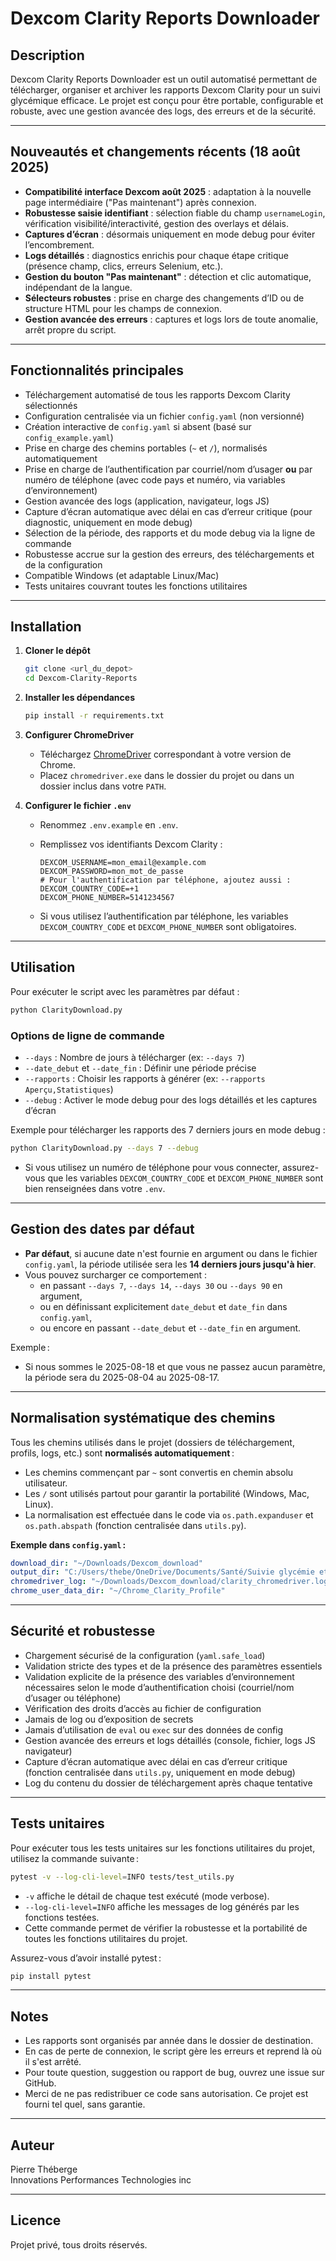 # Dexcom Clarity Reports Downloader

## Description

Dexcom Clarity Reports Downloader est un outil automatisé permettant de télécharger, organiser et archiver les rapports Dexcom Clarity pour un suivi glycémique efficace.
Le projet est conçu pour être portable, configurable et robuste, avec une gestion avancée des logs, des erreurs et de la sécurité.

---

## Nouveautés et changements récents (18 août 2025)

- **Compatibilité interface Dexcom août 2025** : adaptation à la nouvelle page intermédiaire ("Pas maintenant") après connexion.
- **Robustesse saisie identifiant** : sélection fiable du champ `usernameLogin`, vérification visibilité/interactivité, gestion des overlays et délais.
- **Captures d’écran** : désormais uniquement en mode debug pour éviter l’encombrement.
- **Logs détaillés** : diagnostics enrichis pour chaque étape critique (présence champ, clics, erreurs Selenium, etc.).
- **Gestion du bouton "Pas maintenant"** : détection et clic automatique, indépendant de la langue.
- **Sélecteurs robustes** : prise en charge des changements d’ID ou de structure HTML pour les champs de connexion.
- **Gestion avancée des erreurs** : captures et logs lors de toute anomalie, arrêt propre du script.

---

## Fonctionnalités principales

- Téléchargement automatisé de tous les rapports Dexcom Clarity sélectionnés
- Configuration centralisée via un fichier `config.yaml` (non versionné)
- Création interactive de `config.yaml` si absent (basé sur `config_example.yaml`)
- Prise en charge des chemins portables (`~` et `/`), normalisés automatiquement
- Prise en charge de l’authentification par courriel/nom d’usager **ou** par numéro de téléphone (avec code pays et numéro, via variables d’environnement)
- Gestion avancée des logs (application, navigateur, logs JS)
- Capture d’écran automatique avec délai en cas d’erreur critique (pour diagnostic, uniquement en mode debug)
- Sélection de la période, des rapports et du mode debug via la ligne de commande
- Robustesse accrue sur la gestion des erreurs, des téléchargements et de la configuration
- Compatible Windows (et adaptable Linux/Mac)
- Tests unitaires couvrant toutes les fonctions utilitaires

---

## Installation

1. **Cloner le dépôt**

   ```sh
   git clone <url_du_depot>
   cd Dexcom-Clarity-Reports
   ```

2. **Installer les dépendances**

   ```sh
   pip install -r requirements.txt
   ```

3. **Configurer ChromeDriver**
   - Téléchargez [ChromeDriver](https://chromedriver.chromium.org/downloads) correspondant à votre version de Chrome.
   - Placez `chromedriver.exe` dans le dossier du projet ou dans un dossier inclus dans votre `PATH`.

4. **Configurer le fichier `.env`**
   - Renommez `.env.example` en `.env`.
   - Remplissez vos identifiants Dexcom Clarity :

     ```env
     DEXCOM_USERNAME=mon_email@example.com
     DEXCOM_PASSWORD=mon_mot_de_passe
     # Pour l'authentification par téléphone, ajoutez aussi :
     DEXCOM_COUNTRY_CODE=+1
     DEXCOM_PHONE_NUMBER=5141234567
     ```

   - Si vous utilisez l’authentification par téléphone, les variables `DEXCOM_COUNTRY_CODE` et `DEXCOM_PHONE_NUMBER` sont obligatoires.

---

## Utilisation

Pour exécuter le script avec les paramètres par défaut :

```sh
python ClarityDownload.py
```

### Options de ligne de commande

- `--days` : Nombre de jours à télécharger (ex: `--days 7`)
- `--date_debut` et `--date_fin` : Définir une période précise
- `--rapports` : Choisir les rapports à générer (ex: `--rapports Aperçu,Statistiques`)
- `--debug` : Activer le mode debug pour des logs détaillés et les captures d’écran

Exemple pour télécharger les rapports des 7 derniers jours en mode debug :

```sh
python ClarityDownload.py --days 7 --debug
```

- Si vous utilisez un numéro de téléphone pour vous connecter, assurez-vous que les variables `DEXCOM_COUNTRY_CODE` et `DEXCOM_PHONE_NUMBER` sont bien renseignées dans votre `.env`.

---

## Gestion des dates par défaut

- **Par défaut**, si aucune date n'est fournie en argument ou dans le fichier `config.yaml`, la période utilisée sera les **14 derniers jours jusqu'à hier**.
- Vous pouvez surcharger ce comportement :
  - en passant `--days 7`, `--days 14`, `--days 30` ou `--days 90` en argument,
  - ou en définissant explicitement `date_debut` et `date_fin` dans `config.yaml`,
  - ou encore en passant `--date_debut` et `--date_fin` en argument.

Exemple :

- Si nous sommes le 2025-08-18 et que vous ne passez aucun paramètre, la période sera du 2025-08-04 au 2025-08-17.

---

## Normalisation systématique des chemins

Tous les chemins utilisés dans le projet (dossiers de téléchargement, profils, logs, etc.) sont **normalisés automatiquement** :

- Les chemins commençant par `~` sont convertis en chemin absolu utilisateur.
- Les `/` sont utilisés partout pour garantir la portabilité (Windows, Mac, Linux).
- La normalisation est effectuée dans le code via `os.path.expanduser` et `os.path.abspath` (fonction centralisée dans `utils.py`).

**Exemple dans `config.yaml` :**

```yaml
download_dir: "~/Downloads/Dexcom_download"
output_dir: "C:/Users/thebe/OneDrive/Documents/Santé/Suivie glycémie et pression"
chromedriver_log: "~/Downloads/Dexcom_download/clarity_chromedriver.log"
chrome_user_data_dir: "~/Chrome_Clarity_Profile"
```

---

## Sécurité et robustesse

- Chargement sécurisé de la configuration (`yaml.safe_load`)
- Validation stricte des types et de la présence des paramètres essentiels
- Validation explicite de la présence des variables d’environnement nécessaires selon le mode d’authentification choisi (courriel/nom d’usager ou téléphone)
- Vérification des droits d’accès au fichier de configuration
- Jamais de log ou d’exposition de secrets
- Jamais d’utilisation de `eval` ou `exec` sur des données de config
- Gestion avancée des erreurs et logs détaillés (console, fichier, logs JS navigateur)
- Capture d’écran automatique avec délai en cas d’erreur critique (fonction centralisée dans `utils.py`, uniquement en mode debug)
- Log du contenu du dossier de téléchargement après chaque tentative

---

## Tests unitaires

Pour exécuter tous les tests unitaires sur les fonctions utilitaires du projet, utilisez la commande suivante :

```sh
pytest -v --log-cli-level=INFO tests/test_utils.py
```

- `-v` affiche le détail de chaque test exécuté (mode verbose).
- `--log-cli-level=INFO` affiche les messages de log générés par les fonctions testées.
- Cette commande permet de vérifier la robustesse et la portabilité de toutes les fonctions utilitaires du projet.

Assurez-vous d’avoir installé pytest :

```sh
pip install pytest
```

---

## Notes

- Les rapports sont organisés par année dans le dossier de destination.
- En cas de perte de connexion, le script gère les erreurs et reprend là où il s'est arrêté.
- Pour toute question, suggestion ou rapport de bug, ouvrez une issue sur GitHub.
- Merci de ne pas redistribuer ce code sans autorisation. Ce projet est fourni tel quel, sans garantie.

---

## Auteur

Pierre Théberge  
Innovations Performances Technologies inc

---

## Licence

Projet privé, tous droits réservés.
